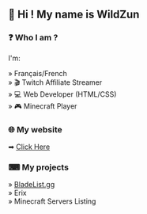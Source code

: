 ## 👋 Hi ! My name is WildZun

### ❓ Who I am ?
I'm: 

» Français/French  
» 🎬 Twitch Affiliate Streamer  
» 💻 Web Developer (HTML/CSS)  
» 🎮 Minecraft Player  

### 🌐 My website  
➡ [Click Here](https://wildzun.tk/)

### ⌨ My projects

» [BladeList.gg](https://bladelist.gg)  
» Erix  
» Minecraft Servers Listing

